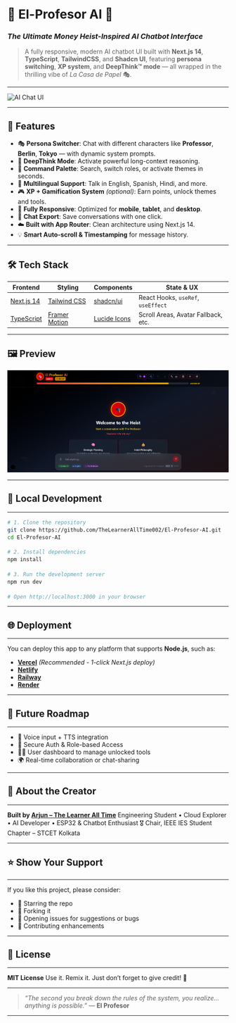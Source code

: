 # 🧠 El-Profesor AI 💬  
### *The Ultimate Money Heist-Inspired AI Chatbot Interface*

> A fully responsive, modern AI chatbot UI built with **Next.js 14**, **TypeScript**, **TailwindCSS**, and **Shadcn UI**, featuring **persona switching**, **XP system**, and **DeepThink™ mode** — all wrapped in the thrilling vibe of *La Casa de Papel* 🎭.

---

![AI Chat UI](https://readme-typing-svg.demolab.com/?font=Fira+Code&size=24&pause=1000&center=true&vCenter=true&width=1000&lines=💣+Welcome+to+El+Profesor+AI+%E2%80%94+Heist+Your+Thoughts+💬;🎭+Modern+Next.js+14+AI+Chatbot+UI+Inspired+by+Money+Heist;🛡️+Built+with+Shadcn+UI%2C+TailwindCSS%2C+and+TypeScript)

---

## 🚀 Features

- 🎭 **Persona Switcher**: Chat with different characters like **Professor**, **Berlin**, **Tokyo** — with dynamic system prompts.
- 🧠 **DeepThink Mode**: Activate powerful long-context reasoning.
- 🧩 **Command Palette**: Search, switch roles, or activate themes in seconds.
- 🧬 **Multilingual Support**: Talk in English, Spanish, Hindi, and more.
- 🎮 **XP + Gamification System** *(optional)*: Earn points, unlock themes and tools.
- 📱 **Fully Responsive**: Optimized for **mobile**, **tablet**, and **desktop**.
- 🧾 **Chat Export**: Save conversations with one click.
- ☁️ **Built with App Router**: Clean architecture using Next.js 14.
- 💡 **Smart Auto-scroll & Timestamping** for message history.

---

## 🛠️ Tech Stack

| Frontend | Styling | Components | State & UX |
|----------|---------|------------|-------------|
| [Next.js 14](https://nextjs.org/) | [Tailwind CSS](https://tailwindcss.com/) | [shadcn/ui](https://ui.shadcn.com/) | React Hooks, `useRef`, `useEffect` |
| [TypeScript](https://www.typescriptlang.org/) | [Framer Motion](https://www.framer.com/motion/) | [Lucide Icons](https://lucide.dev/) | Scroll Areas, Avatar Fallback, etc. |

---

## 🖼️ Preview

![El-Profesor UI Preview](https://github.com/TheLearnerAllTime002/El-Profesor-AI/blob/main/preview.png)


---

## 🧪 Local Development
---
```bash
# 1. Clone the repository
git clone https://github.com/TheLearnerAllTime002/El-Profesor-AI.git
cd El-Profesor-AI

# 2. Install dependencies
npm install

# 3. Run the development server
npm run dev

# Open http://localhost:3000 in your browser
````

---

## 🌐 Deployment
---
You can deploy this app to any platform that supports **Node.js**, such as:

* **[Vercel](https://vercel.com/)** *(Recommended - 1-click Next.js deploy)*
* **[Netlify](https://www.netlify.com/)**
* **[Railway](https://railway.app/)**
* **[Render](https://render.com/)**

---

## 🧠 Future Roadmap
---
* 🎤 Voice input + TTS integration
* 🔐 Secure Auth & Role-based Access
* 🧑‍🏫 User dashboard to manage unlocked tools
* 🌍 Real-time collaboration or chat-sharing

---

## 👑 About the Creator
---
**Built by [Arjun – The Learner All Time](https://github.com/TheLearnerAllTime002)**
Engineering Student • Cloud Explorer • AI Developer • ESP32 & Chatbot Enthusiast
🎖️ Chair, IEEE IES Student Chapter – STCET Kolkata

---

## ⭐ Show Your Support
---
If you like this project, please consider:

* 🌟 Starring the repo
* 🍴 Forking it
* 🐛 Opening issues for suggestions or bugs
* 🤝 Contributing enhancements

---

## 📄 License
---
**MIT License**
Use it. Remix it. Just don’t forget to give credit! 🤝

---

> *“The second you break down the rules of the system, you realize… anything is possible.”*
> — **El Profesor**


---

```


